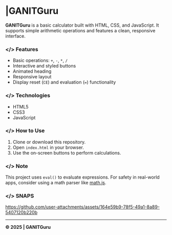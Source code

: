 # |GANITGuru

**GANITGuru** is a basic calculator built with HTML, CSS, and JavaScript. It supports simple arithmetic operations and features a clean, responsive interface.

###  </> Features

- Basic operations: `+`, `-`, `*`, `/`
- Interactive and styled buttons
- Animated heading
- Responsive layout
- Display reset (`CE`) and evaluation (`=`) functionality

### </> Technologies

- HTML5
- CSS3
- JavaScript

### </> How to Use

1. Clone or download this repository.
2. Open `index.html` in your browser.
3. Use the on-screen buttons to perform calculations.

### </> Note

This project uses `eval()` to evaluate expressions. For safety in real-world apps, consider using a math parser like [math.js](https://mathjs.org/).

###  </> SNAPS

https://github.com/user-attachments/assets/164e59b9-78f5-49a1-8a89-5407120b220b

---

**© 2025 | GANITGuru**




